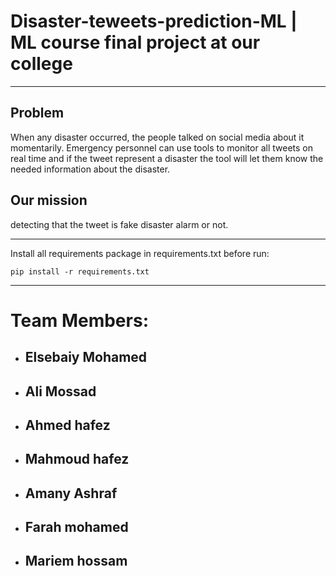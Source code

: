 # Disaster-teweets-prediction-ML | ML course final project at our college


---
## Problem 

 When any disaster occurred, the people talked on social media about it momentarily. Emergency personnel can use tools to monitor all tweets on real time and if the tweet represent a disaster the tool will let them know the needed information about the disaster.

## Our mission 
detecting that the tweet is fake disaster alarm or not.

---

 Install all requirements package in requirements.txt before run:

 ```pip install -r requirements.txt```

---

# Team Members:

* ##  Elsebaiy Mohamed
* ## Ali Mossad 
* ## Ahmed hafez
* ## Mahmoud hafez
* ## Amany Ashraf
* ## Farah mohamed
* ## Mariem hossam
